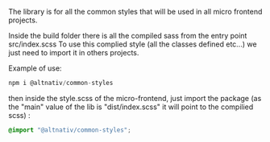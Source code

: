 The library is for all the common styles that will be used in all micro frontend projects.

Inside the build folder there is all the compiled sass from the entry point src/index.scss
To use this complied style (all the classes defined etc...) we just need to import it in others projects.

Example of use:

```javascript
npm i @altnativ/common-styles
```

then inside the style.scss of the micro-frontend, just import the package (as the "main" value of the lib is "dist/index.scss" it will
point to the compilied scss) :

```scss
@import "@altnativ/common-styles";
```
